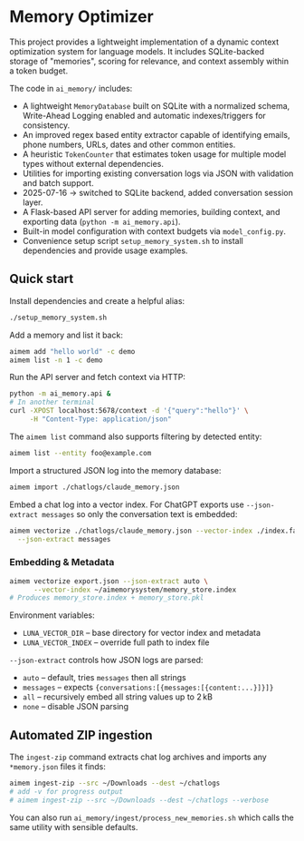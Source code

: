 # Memory Optimizer

This project provides a lightweight implementation of a dynamic context
optimization system for language models.  It includes SQLite-backed storage of
"memories", scoring for relevance, and context assembly within a token budget.

The code in `ai_memory/` includes:

* A lightweight `MemoryDatabase` built on SQLite with a normalized schema,
  Write-Ahead Logging enabled and automatic indexes/triggers for consistency.
* An improved regex based entity extractor capable of identifying emails,
  phone numbers, URLs, dates and other common entities.
* A heuristic `TokenCounter` that estimates token usage for multiple model
  types without external dependencies.
* Utilities for importing existing conversation logs via JSON with validation
  and batch support.
* 2025-07-16 → switched to SQLite backend, added conversation session layer.
* A Flask-based API server for adding memories, building context, and exporting
  data (`python -m ai_memory.api`).
* Built-in model configuration with context budgets via `model_config.py`.
* Convenience setup script `setup_memory_system.sh` to install dependencies
  and provide usage examples.

## Quick start

Install dependencies and create a helpful alias:

```bash
./setup_memory_system.sh
```

Add a memory and list it back:

```bash
aimem add "hello world" -c demo
aimem list -n 1 -c demo
```

Run the API server and fetch context via HTTP:

```bash
python -m ai_memory.api &
# In another terminal
curl -XPOST localhost:5678/context -d '{"query":"hello"}' \
     -H "Content-Type: application/json"
```

The `aimem list` command also supports filtering by detected entity:

```bash
aimem list --entity foo@example.com
```

Import a structured JSON log into the memory database:

```bash
aimem import ./chatlogs/claude_memory.json
```

Embed a chat log into a vector index. For ChatGPT exports use
`--json-extract messages` so only the conversation text is embedded:

```bash
aimem vectorize ./chatlogs/claude_memory.json --vector-index ./index.faiss \
  --json-extract messages
```

### Embedding & Metadata

```bash
aimem vectorize export.json --json-extract auto \
      --vector-index ~/aimemorysystem/memory_store.index
# Produces memory_store.index + memory_store.pkl
```

Environment variables:

- `LUNA_VECTOR_DIR` – base directory for vector index and metadata
- `LUNA_VECTOR_INDEX` – override full path to index file

`--json-extract` controls how JSON logs are parsed:

* `auto` – default, tries `messages` then all strings
* `messages` – expects `{conversations:[{messages:[{content:...}]}]}`
* `all` – recursively embed all string values up to 2 kB
* `none` – disable JSON parsing

## Automated ZIP ingestion

The `ingest-zip` command extracts chat log archives and imports any `*memory.json` files it finds:

```bash
aimem ingest-zip --src ~/Downloads --dest ~/chatlogs
# add -v for progress output
# aimem ingest-zip --src ~/Downloads --dest ~/chatlogs --verbose
```

You can also run `ai_memory/ingest/process_new_memories.sh` which calls the same
utility with sensible defaults.
